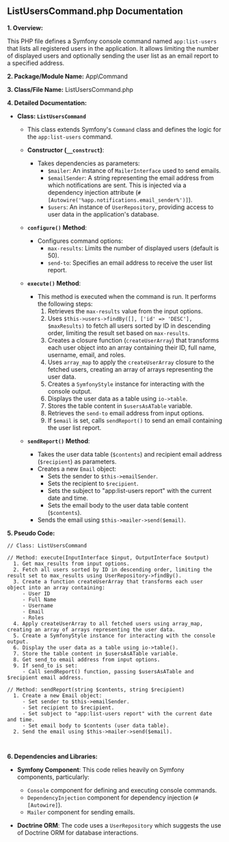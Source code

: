 ## ListUsersCommand.php Documentation

**1. Overview:**

This PHP file defines a Symfony console command named `app:list-users` that lists all registered users in the application. It allows limiting the number of displayed users and optionally sending the user list as an email report to a specified address.

**2. Package/Module Name:** App\Command

**3. Class/File Name:** ListUsersCommand.php

**4. Detailed Documentation:**


* **Class: `ListUsersCommand`**
    - This class extends Symfony's `Command` class and defines the logic for the `app:list-users` command. 

    - **Constructor (`__construct`)**:
        -  Takes dependencies as parameters:
            - `$mailer`: An instance of `MailerInterface` used to send emails.
            - `$emailSender`: A string representing the email address from which notifications are sent. This is injected via a dependency injection attribute (`#[Autowire('%app.notifications.email_sender%')]`).
            - `$users`: An instance of `UserRepository`, providing access to user data in the application's database.

    - **`configure()` Method**:
        - Configures command options:
            - `max-results`: Limits the number of displayed users (default is 50).
            - `send-to`: Specifies an email address to receive the user list report.

    - **`execute()` Method**:
        - This method is executed when the command is run. It performs the following steps:
            1. Retrieves the `max-results` value from the input options.
            2. Uses `$this->users->findBy([], ['id' => 'DESC'], $maxResults)` to fetch all users sorted by ID in descending order, limiting the result set based on `max-results`.
            3. Creates a closure function (`createUserArray`) that transforms each user object into an array containing their ID, full name, username, email, and roles.
            4. Uses `array_map` to apply the `createUserArray` closure to the fetched users, creating an array of arrays representing the user data.
            5. Creates a `SymfonyStyle` instance for interacting with the console output.
            6. Displays the user data as a table using `io->table`.
            7. Stores the table content in `$usersAsATable` variable.
            8. Retrieves the `send-to` email address from input options.
            9. If `$email` is set, calls `sendReport()` to send an email containing the user list report.

    - **`sendReport()` Method**:
        - Takes the user data table (`$contents`) and recipient email address (`$recipient`) as parameters.
        - Creates a new `Email` object:
            - Sets the sender to `$this->emailSender`.
            - Sets the recipient to `$recipient`.
            - Sets the subject to "app:list-users report" with the current date and time.
            - Sets the email body to the user data table content (`$contents`).
        - Sends the email using `$this->mailer->send($email)`.



**5. Pseudo Code:**

```
// Class: ListUsersCommand

// Method: execute(InputInterface $input, OutputInterface $output)
  1. Get max_results from input options.
  2. Fetch all users sorted by ID in descending order, limiting the result set to max_results using UserRepository->findBy().
  3. Create a function createUserArray that transforms each user object into an array containing:
     - User ID
     - Full Name
     - Username
     - Email
     - Roles
  4. Apply createUserArray to all fetched users using array_map, creating an array of arrays representing the user data.
  5. Create a SymfonyStyle instance for interacting with the console output.
  6. Display the user data as a table using io->table().
  7. Store the table content in $usersAsATable variable.
  8. Get send_to email address from input options.
  9. If send_to is set:
     - Call sendReport() function, passing $usersAsATable and $recipient email address.

// Method: sendReport(string $contents, string $recipient)
  1. Create a new Email object:
     - Set sender to $this->emailSender.
     - Set recipient to $recipient.
     - Set subject to "app:list-users report" with the current date and time.
     - Set email body to $contents (user data table).
  2. Send the email using $this->mailer->send($email).



```

**6. Dependencies and Libraries:**


* **Symfony Component**: This code relies heavily on Symfony components, particularly:
    - `Console` component for defining and executing console commands.
    - `DependencyInjection` component for dependency injection (`#[Autowire]`).
    - `Mailer` component for sending emails.

* **Doctrine ORM**: The code uses a `UserRepository` which suggests the use of Doctrine ORM for database interactions.




